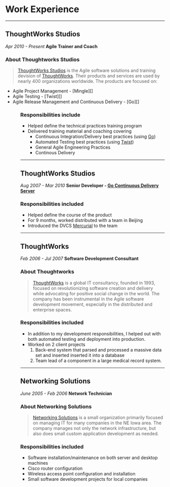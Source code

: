 # Work Experience

---

## ThoughtWorks Studios

_Apr 2010 - Present_
**Agile Trainer and Coach**

### About Thoughtworks Studios

> [ThoughtWorks Studios][tw-studios] is the Agile software solutions and training devision of
> [ThoughtWorks][tw]. Their products and services are used by nearly 400 organizations
> worldwide. The products are focused on:
<ul>
    <li>Agile Project Management - [Mingle][]</li>
    <li>Agile Testing - [Twist][]</li>
    <li>Agile Release Management and Continuous Delivery - [Go][]</li>
<ol>

### Responsibilities include

* Helped define the technical practices training program
* Delivered training material and coaching covering 
    * Continuous Integration/Delivery best practices (using [Go][])
    * Automated Testing best practices (using [Twist][])
    * General Agile Engineering Practices
    * Continous Delivery

[twist]: http://www.thoughtworks-studios.com/twist
[go]: http://www.thoughtworks-studios.com/go

---

## ThoughtWorks Studios

_Aug 2007 - Mar 2010_
**Senior Developer - [Go Continuous Delivery Server][go]**

### Responsibilities included

* Helped define the course of the product
* For 9 months, worked distributed with a team in Beijing
* Introduced the DVCS [Mercurial][hg] to the team

[tw-studios]: http://www.thoughtworks-studios.com
[mingle]: http://www.thoughtworks-studios.com/mingle
[twist]: http://www.thoughtworks-studios.com/twist
[go]: http://www.thoughtworks-studios.com/go
[hg]: http://mercurial.selenic.com/

---

## ThoughtWorks

_Feb 2006 - Jul 2007_
**Software Development Consultant**

### About Thoughtworks

> [ThoughtWorks][tw] is a global IT consultancy, founded in 1993, focused on revolutionizing
> software creation and delivery while advocating for positive social change in the
> world. The company has been instrumental in the Agile software development movement,
> especially in the distributed and enterprise spaces.

### Responsibilities included

* In addition to my development responsibilities, I helped out with both automated
  testing and deployment into production.
* Worked on 2 client projects
    1. Back-end system that parsed and processed a massive data set and inserted inserted
       it into a database
    2. Team lead of a component in a large medical record system.

[tw]: http://www.thoughtworks.com

---

## Networking Solutions

_June 2005 - Feb 2006_
**Network Technician**

### About Networking Solutions

> [Networking Solutions][netsol] is a small organization primarily focused on managing IT for
> many companies in the NE Iowa area. The company manages not only the network
> infrastructure, but also does small custom application development as needed.

### Responsibilities included

* Software installation/maintenance on both server and desktop machines
* Cisco router configuration
* Wireless access point configuration and installation
* Small software development projects for local companies

[netsol]: http://www.networkingiowa.com
